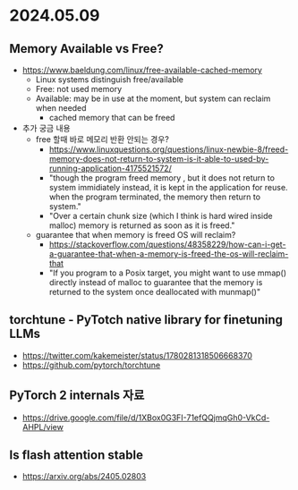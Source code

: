 # 2024.05.09
## Memory Available vs Free?
* https://www.baeldung.com/linux/free-available-cached-memory
	* Linux systems distinguish free/available
	* Free: not used memory
	* Available: may be in use at the moment, but system can reclaim when needed
		* cached memory that can be freed
* 추가 궁금 내용
	* free 할때 바로 메모리 반환 안되는 경우?
		* https://www.linuxquestions.org/questions/linux-newbie-8/freed-memory-does-not-return-to-system-is-it-able-to-used-by-running-application-4175521572/
		* "though the program freed memory , but it does not return to system immidiately instead, it is kept in the application for reuse. when the program terminated, the memory then return to system."
		* "Over a certain chunk size (which I think is hard wired inside malloc) memory is returned as soon as it is freed."
	* guarantee that when memory is freed OS will reclaim?
		* https://stackoverflow.com/questions/48358229/how-can-i-get-a-guarantee-that-when-a-memory-is-freed-the-os-will-reclaim-that
		* "If you program to a Posix target, you might want to use mmap() directly instead of malloc to guarantee that the memory is returned to the system once deallocated with munmap()"
## torchtune - PyTotch native library for finetuning LLMs
* https://twitter.com/kakemeister/status/1780281318506668370
* https://github.com/pytorch/torchtune
## PyTorch 2 internals 자료
* https://drive.google.com/file/d/1XBox0G3FI-71efQQjmqGh0-VkCd-AHPL/view
## Is flash attention stable
* https://arxiv.org/abs/2405.02803